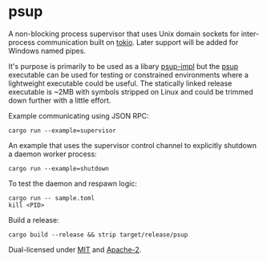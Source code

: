 # psup

A non-blocking process supervisor that uses Unix domain sockets for inter-process communication built on [tokio][]. Later support will be added for Windows named pipes.

It's purpose is primarily to be used as a libary [psup-impl][] but the [psup][] executable can be used for testing or constrained environments where a lightweight executable could be useful. The statically linked release executable is ~2MB with symbols stripped on Linux and could be trimmed down further with a little effort.

Example communicating using JSON RPC:

```
cargo run --example=supervisor
```

An example that uses the supervisor control channel to explicitly shutdown a daemon worker process:

```
cargo run --example=shutdown
```

To test the daemon and respawn logic:

```
cargo run -- sample.toml
kill <PID>
```

Build a release:

```
cargo build --release && strip target/release/psup
```

Dual-licensed under [MIT][] and [Apache-2][].

[tokio]: https://docs.rs/tokio/
[psup]: https://docs.rs/psup/
[psup-impl]: https://docs.rs/psup-impl/
[MIT]: https://mit-license.org/
[Apache-2]: https://www.apache.org/licenses/LICENSE-2.0.html
